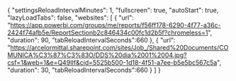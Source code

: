 {
  "settingsReloadIntervalMinutes": 1,
  "fullscreen": true,
  "autoStart": true,
  "lazyLoadTabs": false,
  "websites": [
    {
      "url": "https://app.powerbi.com/groups/me/reports/f56ff178-6290-4f77-a36c-2424f74afb5e/ReportSectionb2c846434c00fc1d2b5f?chromeless=1",
      "duration": 90,
      "tabReloadIntervalSeconds":660
    },
    {
      "url": "https://arcelormittal.sharepoint.com/sites/Job_/Shared%20Documents/COMUNICA%C3%87%C3%83O/DDS%20dia%2001%2004.jpg?csf=1&web=1&e=Q49IIf&cid=5525b500-1d18-4f51-a7ee-b5e5bc567c5a",
      "duration": 30,
      "tabReloadIntervalSeconds":660
    }
  ]
}

